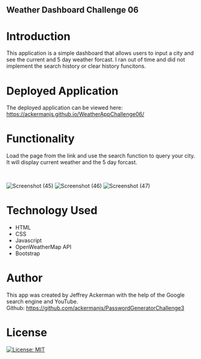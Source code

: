 ## Weather Dashboard Challenge 06

# Introduction
This application is a simple dashboard that allows users to input a city and see the current and 5 day weather forcast. I ran out of time and did not implement the search history or clear history funcitons.

# Deployed Application
The deployed application can be viewed here: https://ackermanjs.github.io/WeatherAppChallenge06/

# Functionality
Load the page from the link and use the search function to query your city. It will display current weather and the 5 day forcast.

<br>

![Screenshot (45)](https://user-images.githubusercontent.com/66087068/224806279-2b6b6508-f85c-45d3-8b61-f4fe2e04340f.png)
![Screenshot (46)](https://user-images.githubusercontent.com/66087068/225422329-cfecd31b-2de3-4868-8fd0-4f5211b237e2.png)
![Screenshot (47)](https://user-images.githubusercontent.com/66087068/225422434-72ea2799-6c1a-46fe-8d34-0d2ea8e6d012.png)

# Technology Used
- HTML
- CSS
- Javascript
- OpenWeatherMap API
- Bootstrap

# Author
This app was created by Jeffrey Ackerman with the help of the Google search engine and YouTube.
<br>
Github: https://github.com/ackermanjs/PasswordGeneratorChallenge3

# License
[![License: MIT](https://img.shields.io/badge/License-MIT-yellow.svg)](https://opensource.org/licenses/MIT)


